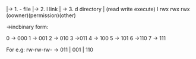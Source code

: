 
|-> 1. - file
|-> 2. l link
| -> 3. d directory
|   (read write execute)
l  rwx    rwx       rwx   
  (oowner)(permission)(other)   

  ->incbinary form:

  0 -> 000
  1 -> 001
  2 -> 010
  3 ->011
  4 -> 100
  5 -> 101
  6 ->110
  7 -> 111
  
For e.g:
  rw-rw-rw-  -> 011 | 001 | 110
